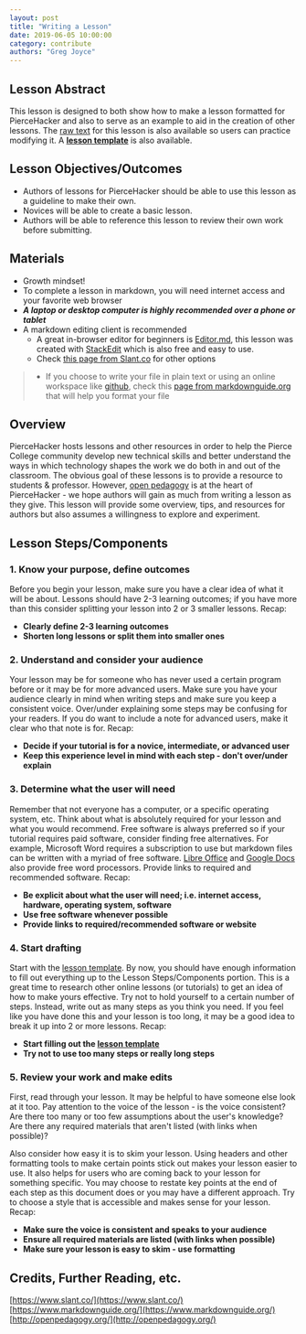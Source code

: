 ```yaml
---
layout: post
title: "Writing a Lesson"
date: 2019-06-05 10:00:00
category: contribute
authors: "Greg Joyce"
---
```


## Lesson Abstract
This lesson is designed to both show how to make a lesson formatted for PierceHacker and also to serve as an example to aid in the creation of other lessons. The [raw text](https://raw.githubusercontent.com/jloan/pierce-hacker/gh-pages/_posts/2019-06-14-author_tutorial.md) for this lesson is also available so users can practice modifying it. A **[lesson template](https://github.com/jloan/pierce-hacker-submissions/blob/master/lessons/lesson-template.md)** is also available.

## Lesson Objectives/Outcomes
* Authors of lessons for PierceHacker should be able to use this lesson as a guideline to make their own. 
* Novices will be able to create a basic lesson.
* Authors will be able to reference this lesson to review their own work before submitting.

## Materials
* Growth mindset!
* To complete a lesson in markdown, you will need internet access and your favorite web browser
* ***A laptop or desktop computer is highly recommended over a phone or tablet***
* A markdown editing client is recommended
	- A great in-browser editor for beginners is [Editor.md](https://dillinger.io), this lesson was created with [StackEdit](https://stackedit.io) which is also free and easy to use.
	- Check [this page from Slant.co](https://www.slant.co/search?query=markdown%20editors) for other options
>	- If you choose to write your file in plain text or using an online workspace like [github](https://github.com/), check this [page from markdownguide.org](https://www.markdownguide.org/basic-syntax/) that will help you format your file


## Overview
PierceHacker hosts lessons and other resources in order to help the Pierce College community develop new technical skills and better understand the ways in which technology shapes the work we do both in and out of the classroom. The obvious goal of these lessons is to provide a resource to students & professor. However, [open pedagogy](http://openpedagogy.org/open-pedagogy/) is at the heart of PierceHacker - we hope authors will gain as much from writing a lesson as they give. This lesson will provide some overview, tips, and resources for authors but also assumes a willingness to explore and experiment.

## Lesson Steps/Components

### 1. Know your purpose, define outcomes
Before you begin your lesson, make sure you have a clear idea of what it will be about. Lessons should have 2-3 learning outcomes; if you have more than this consider splitting your lesson into 2 or 3 smaller lessons. Recap:
* **Clearly define 2-3 learning outcomes**
* **Shorten long lessons or split them into smaller ones**

### 2. Understand and consider your audience
Your lesson may be for someone who has never used a certain program before or it may be for more advanced users. Make sure you have your audience clearly in mind when writing steps and make sure you keep a consistent voice. Over/under explaining some steps may be confusing for your readers. If you do want to include a note for advanced users, make it clear who that note is for. Recap:
* **Decide if your tutorial is for a novice, intermediate, or advanced user**
* **Keep this experience level in mind with each step - don't over/under explain**

### 3. Determine what the user will need
Remember that not everyone has a computer, or a specific operating system, etc. Think about what is absolutely required for your lesson and what you would recommend. Free software is always preferred so if your tutorial requires paid software, consider finding free alternatives. For example, Microsoft Word requires a subscription to use but markdown files can be written with a myriad of free software. [Libre Office](https://www.libreoffice.org/) and [Google Docs](https://www.google.com/docs/about/) also provide free word processors. Provide links to required and recommended software. Recap:
* **Be explicit about what the user will need; i.e. internet access, hardware, operating system, software**
* **Use free software whenever possible**
* **Provide links to required/recommended software or website**

### 4. Start drafting
Start with the [lesson template](https://github.com/jloan/pierce-hacker-submissions/blob/master/lessons/lesson-template.md). By now, you should have enough information to fill out everything up to the Lesson Steps/Components portion. This is a great time to research other online lessons (or tutorials) to get an idea of how to make yours effective. Try not to hold yourself to a certain number of steps. Instead, write out as many steps as you think you need. If you feel like you have done this and your lesson is too long, it may be a good idea to break it up into 2 or more lessons. Recap:
* **Start filling out the [lesson template](https://github.com/jloan/pierce-hacker-submissions/blob/master/lessons/lesson-template.md)**
* **Try not to use too many steps or really long steps**

### 5. Review your work and make edits
First, read through your lesson. It may be helpful to have someone else look at it too. Pay attention to the voice of the lesson - is the voice consistent? Are there too many or too few assumptions about the user's knowledge? Are there any required materials that aren't listed (with links when possible)?

Also consider how easy it is to skim your lesson. Using headers and other formatting tools to make certain points stick out makes your lesson easier to use. It also helps for users who are coming back to your lesson for something specific. You may choose to restate key points at the end of each step as this document does or you may have a different approach. Try to choose a style that is accessible and makes sense for your lesson. Recap:
* **Make sure the voice is consistent and speaks to your audience**
* **Ensure all required materials are listed (with links when possible)**
* **Make sure your lesson is easy to skim - use formatting**

## Credits, Further Reading, etc.

[https://www.slant.co/](https://www.slant.co/)
[https://www.markdownguide.org/](https://www.markdownguide.org/)
[http://openpedagogy.org/](http://openpedagogy.org/)
<!--stackedit_data:
eyJoaXN0b3J5IjpbLTU5OTM2MTc5MCw4NTU3Mzc1MDYsMTQyMj
U5NTc5MywtMTY4MTI2Nzk2NiwxNzYxMDEzOTc1LC0xMzMzNzM4
NzQ3LDE5MjIyNDgxNzQsLTQxNDgxNTA3Myw3MzgyNTEzODMsMj
A4NjY1ODE1OCwxNDIwMzY3MTQwLC0zNjgxNjcyNTEsLTIwMzIx
MDYzNTksLTQ1ODcyMDczMywyNTgzMTgyNiwxMTA1NjE2ODczLC
0xNDQ2NDg1OTMsLTkyOTg4NjkxMywxODY3NzU5MTcxLC0xMjE1
MzAwMzkxXX0=
-->
